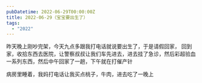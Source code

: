 ```yaml
---
pubDatetime: 2022-06-29T00:00:00Z
title: 2022-06-29（宝宝要出生了）
tags:
  - "2022"
---
```


昨天晚上刚吵完架，今天九点多跟我打电话就说要出生了，于是请假回家，
回到家，收拾东西去医院，让警察叔叔让我们车先进去，进去挂了急诊，然后彩超验血一系列东西，然后中午回家了一趟，下午就在打催产针

病房里睡着，我妈打电话让我买点桃子，牛肉，进去吃了一晚上

